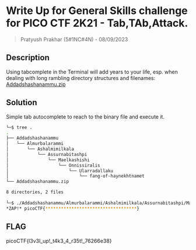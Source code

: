 # Write Up for General Skills challenge for PICO CTF 2K21 - Tab,TAb,Attack.

> Pratyush Prakhar (5#1NC#4N) - 08/09/2023

## Description

Using tabcomplete in the Terminal will add years to your life, esp. when dealing with long rambling directory structures and filenames: [Addadshashanammu.zip](https://github.com/pratty010/CTF/blob/master/PICO%20CTF/2K21/GS/Tab_Tab_Attack/Addadshashanammu.zip)

## Solution

Simple tab autocomplete to reach to the binary file and execute it.

```bash
└─$ tree .
.
├── Addadshashanammu
│   └── Almurbalarammi
│       └── Ashalmimilkala
│           └── Assurnabitashpi
│               └── Maelkashishi
│                   └── Onnissiralis
│                       └── Ularradallaku
│                           └── fang-of-haynekhtnamet
└── Addadshashanammu.zip

8 directories, 2 files
                                                                                                                                  
└─$ ./Addadshashanammu/Almurbalarammi/Ashalmimilkala/Assurnabitashpi/Maelkashishi/Onnissiralis/Ularradallaku/fang-of-haynekhtnamet                  
*ZAP!* picoCTF{***********************************}
```

## FLAG

picoCTF{l3v3l_up!_t4k3_4_r35t!_76266e38}